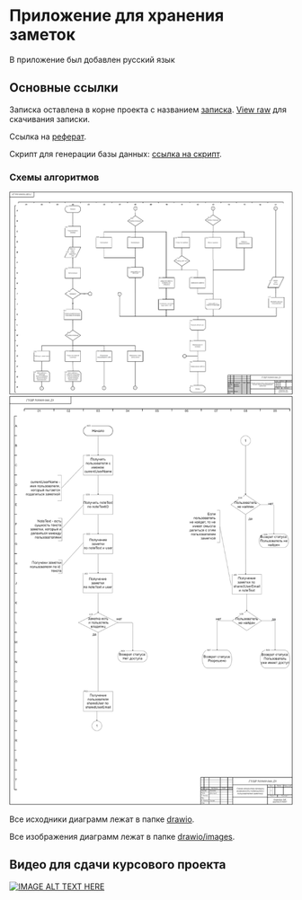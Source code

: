 # Приложение для хранения заметок

В приложение был добавлен русский язык

## Основные ссылки

Записка оставлена в корне проекта с названием [записка](записка.docx). [View raw](https://github.com/bogomazdmitry/NoteSharedJava/blob/coursework/%D0%B7%D0%B0%D0%BF%D0%B8%D1%81%D0%BA%D0%B0.docx?raw=true) для скачивания записки.

Ссылка на [реферат](реферат.docx).

Скрипт для генерации базы данных: [ссылка на скрипт](database-script.txt).

### Схемы алгоритмов
![alt text](https://github.com/bogomazdmitry/NoteSharedJava/blob/coursework/drawio/images/%D0%90%D0%BB%D0%B3%D0%BE%D1%80%D0%B8%D1%82%D0%BC%20%D0%91%D0%9B.drawio.png)
![alt text](https://github.com/bogomazdmitry/NoteSharedJava/blob/coursework/drawio/images/%D0%A1%D1%85%D0%B5%D0%BC%D0%B0%20%D0%B0%D0%BB%D0%B3%D0%BE%D1%80%D0%B8%D1%82%D0%BC%D0%BE%D0%B2.drawio.png)

Все исходники диаграмм лежат в папке [drawio](drawio).

Все изображения диаграмм лежат в папке [drawio/images](drawio/images).

## Видео для сдачи курсового проекта

[![IMAGE ALT TEXT HERE](https://img.youtube.com/vi/2tX94yRz09M/0.jpg)](https://www.youtube.com/watch?v=2tX94yRz09M)
